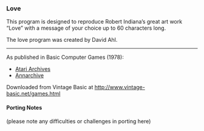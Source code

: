 ### Love

This program is designed to reproduce Robert Indiana’s great art work “Love” with a message of your choice up to 60 characters long.

The love program was created by David Ahl.

---

As published in Basic Computer Games (1978):
- [Atari Archives](https://www.atariarchives.org/basicgames/showpage.php?page=105)
- [Annarchive](https://annarchive.com/files/Basic_Computer_Games_Microcomputer_Edition.pdf#page=120)

Downloaded from Vintage Basic at
http://www.vintage-basic.net/games.html

#### Porting Notes

(please note any difficulties or challenges in porting here)

